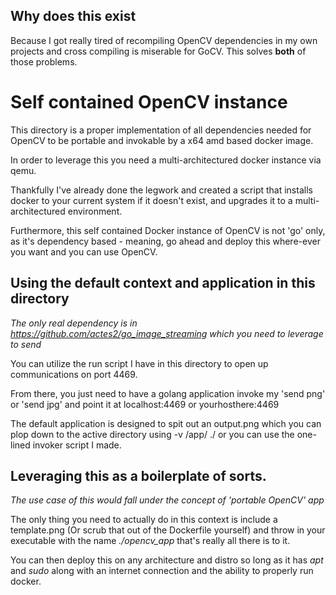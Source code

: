 ## Why does this exist

Because I got really tired of recompiling OpenCV dependencies in my own projects and cross compiling is miserable for GoCV. This solves **both** of those problems.

# Self contained OpenCV instance

This directory is a proper implementation of all dependencies needed for OpenCV to be portable and invokable by a x64 amd based docker image.

In order to leverage this you need a multi-architectured docker instance via qemu.

Thankfully I've already done the legwork and created a script that installs docker to your current system if it doesn't exist, and upgrades it to a multi-architectured environment.

Furthermore, this self contained Docker instance of OpenCV is not 'go' only, as it's dependency based - meaning, go ahead and deploy this where-ever you want and you can use OpenCV.

## Using the default context and application in this directory

*The only real dependency is in https://github.com/actes2/go_image_streaming which you need to leverage to send*

You can utilize the run script I have in this directory to open up communications on port 4469.

From there, you just need to have a golang application invoke my 'send png' or 'send jpg' and point it at localhost:4469 or yourhosthere:4469

The default application is designed to spit out an output.png which you can plop down to the active directory using -v /app/ ./ or you can use the one-lined invoker script I made.


## Leveraging this as a boilerplate of sorts.

_The use case of this would fall under the concept of 'portable OpenCV' app_

The only thing you need to actually do in this context is include a template.png (Or scrub that out of the Dockerfile yourself) and throw in your executable with the name *./opencv_app* that's really all there is to it.

You can then deploy this on any architecture and distro so long as it has _apt_ and _sudo_ along with an internet connection and the ability to properly run docker.
